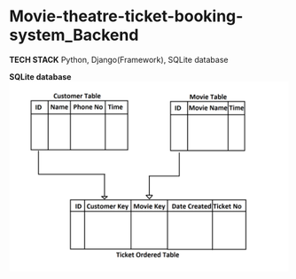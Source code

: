 ﻿# Movie-theatre-ticket-booking-system_Backend
 
 **TECH STACK**
 Python, Django(Framework), SQLite database
 
 **SQLite database**
 ![automated testing](sql.png)
